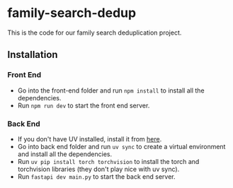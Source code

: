 # family-search-dedup

This is the code for our family search deduplication project.

## Installation

### Front End

- Go into the front-end folder and run `npm install` to install all the dependencies.
- Run `npm run dev` to start the front end server.

### Back End

- If you don't have UV installed, install it from [here](https://docs.astral.sh/uv/getting-started/installation/#standalone-installer).
- Go into back end folder and run `uv sync` to create a virtual environment and install all the dependencies.
- Run `uv pip install torch torchvision` to install the torch and torchvision libraries (they don't play nice with uv sync).
- Run `fastapi dev main.py` to start the back end server.
